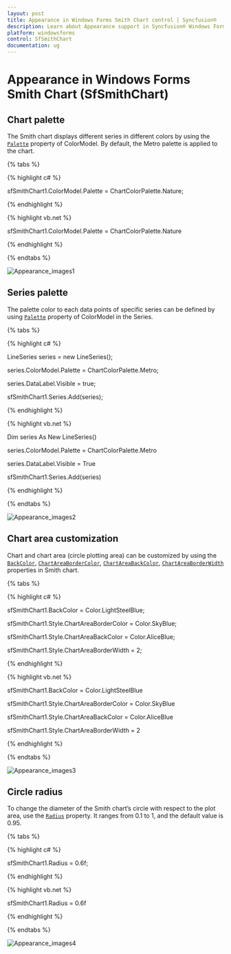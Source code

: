 ```yaml
---
layout: post
title: Appearance in Windows Forms Smith Chart control | Syncfusion®
description: Learn about Appearance support in Syncfusion® Windows Forms Smith Chart (SfSmithChart) control and more details.
platform: windowsforms
control: SfSmithChart
documentation: ug
---
```

# Appearance in Windows Forms Smith Chart (SfSmithChart)

## Chart palette

The Smith chart displays different series in different colors by using the [`Palette`](https://help.syncfusion.com/cr/windowsforms/Syncfusion.WinForms.SmithChart.ChartColorModel.html#Syncfusion_WinForms_SmithChart_ChartColorModel_Palette) property of ColorModel. By default, the Metro palette is applied to the chart.

{% tabs %}

{% highlight c# %}

sfSmithChart1.ColorModel.Palette = ChartColorPalette.Nature;

{% endhighlight %}

{% highlight vb.net %}

sfSmithChart1.ColorModel.Palette = ChartColorPalette.Nature

{% endhighlight %}

{% endtabs %}

![Appearance_images1](Appearance_images/Appearance_img1.png)


## Series palette

The palette color to each data points of specific series can be defined by using [`Palette`](https://help.syncfusion.com/cr/windowsforms/Syncfusion.WinForms.SmithChart.ChartColorModel.html#Syncfusion_WinForms_SmithChart_ChartColorModel_Palette) property of ColorModel in the Series.

{% tabs %}

{% highlight c# %}

LineSeries series = new LineSeries();          

series.ColorModel.Palette = ChartColorPalette.Metro;

series.DataLabel.Visible = true;

sfSmithChart1.Series.Add(series);

{% endhighlight %}

{% highlight vb.net %}

Dim series As New LineSeries()

series.ColorModel.Palette = ChartColorPalette.Metro

series.DataLabel.Visible = True

sfSmithChart1.Series.Add(series)

{% endhighlight %}

{% endtabs %}

![Appearance_images2](Appearance_images/Appearance_img2.png)


## Chart area customization

Chart and chart area (circle plotting area) can be customized by using the [`BackColor`](https://help.syncfusion.com/cr/windowsforms/Syncfusion.WinForms.SmithChart.ChartStyle.html#Syncfusion_WinForms_SmithChart_ChartStyle_BackColor), [`ChartAreaBorderColor`](https://help.syncfusion.com/cr/windowsforms/Syncfusion.WinForms.SmithChart.ChartStyle.html#Syncfusion_WinForms_SmithChart_ChartStyle_ChartAreaBorderColor), [`ChartAreaBackColor`](https://help.syncfusion.com/cr/windowsforms/Syncfusion.WinForms.SmithChart.ChartStyle.html#Syncfusion_WinForms_SmithChart_ChartStyle_ChartAreaBackColor), [`ChartAreaBorderWidth`](https://help.syncfusion.com/cr/windowsforms/Syncfusion.WinForms.SmithChart.ChartStyle.html#Syncfusion_WinForms_SmithChart_ChartStyle_ChartAreaBorderWidth) properties in Smith chart.

{% tabs %}

{% highlight c# %}

sfSmithChart1.BackColor = Color.LightSteelBlue;

sfSmithChart1.Style.ChartAreaBorderColor = Color.SkyBlue;           

sfSmithChart1.Style.ChartAreaBackColor = Color.AliceBlue;

sfSmithChart1.Style.ChartAreaBorderWidth = 2;

{% endhighlight %}

{% highlight vb.net %}

sfSmithChart1.BackColor = Color.LightSteelBlue

sfSmithChart1.Style.ChartAreaBorderColor = Color.SkyBlue

sfSmithChart1.Style.ChartAreaBackColor = Color.AliceBlue

sfSmithChart1.Style.ChartAreaBorderWidth = 2

{% endhighlight %}

{% endtabs %}

![Appearance_images3](Appearance_images/Appearance_img3.png)


## Circle radius

To change the diameter of the Smith chart’s circle with respect to the plot area, use the [`Radius`](https://help.syncfusion.com/cr/windowsforms/Syncfusion.WinForms.SmithChart.SfSmithChart.html#Syncfusion_WinForms_SmithChart_SfSmithChart_Radius) property. It ranges from 0.1 to 1, and the default value is 0.95.

{% tabs %}

{% highlight c# %}

sfSmithChart1.Radius = 0.6f;

{% endhighlight %}

{% highlight vb.net %}

sfSmithChart1.Radius = 0.6f

{% endhighlight %}

{% endtabs %}

![Appearance_images4](Appearance_images/Appearance_img4.png)
